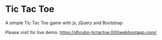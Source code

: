 # Tic Tac Toe
A simple Tic Tac Toe game with js, jQuery and Bootstrap

Please visit for live demo: https://dhrubo-tictactoe.000webhostapp.com/
